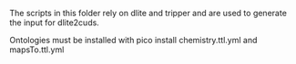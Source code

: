 The scripts in this folder rely on dlite and tripper and are used to generate the input for dlite2cuds.

Ontologies must be installed with pico install chemistry.ttl.yml and mapsTo.ttl.yml
